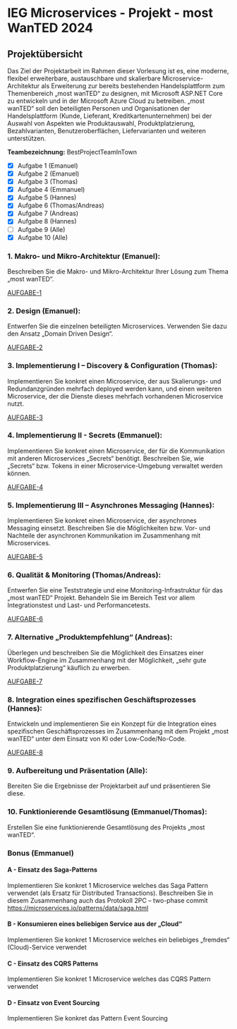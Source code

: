 # IEG Microservices - Projekt - most WanTED 2024

## Projektübersicht

Das Ziel der Projektarbeit im Rahmen dieser Vorlesung ist es, eine moderne, flexibel erweiterbare, austauschbare und skalierbare Microservice-Architektur als Erweiterung zur bereits bestehenden Handelsplattform zum Themenbereich „most wanTED“ zu designen, mit Microsoft ASP.NET Core zu entwickeln und in der Microsoft Azure Cloud zu betreiben. „most wanTED“ soll den beteiligten Personen und Organisationen der Handelsplattform (Kunde, Lieferant, Kreditkartenunternehmen) bei der Auswahl von Aspekten wie Produktauswahl, Produktplatzierung, Bezahlvarianten, Benutzeroberflächen, Liefervarianten und weiteren unterstützen.

**Teambezeichnung:** BestProjectTeamInTown

- [x] Aufgabe 1 (Emanuel)
- [x] Aufgabe 2 (Emanuel)
- [x] Aufgabe 3 (Thomas)
- [x] Aufgabe 4 (Emmanuel)
- [x] Aufgabe 5 (Hannes)
- [x] Aufgabe 6 (Thomas/Andreas)
- [x] Aufgabe 7 (Andreas)
- [x] Aufgabe 8 (Hannes)
- [ ] Aufgabe 9 (Alle)
- [x] Aufgabe 10 (Alle)

### 1. Makro- und Mikro-Architektur (Emanuel):
Beschreiben Sie die Makro- und Mikro-Architektur Ihrer Lösung zum Thema „most wanTED“.

[AUFGABE-1](Doku/Projekt/1.png)

### 2. Design (Emanuel):
Entwerfen Sie die einzelnen beteiligten Microservices. Verwenden Sie dazu den Ansatz „Domain Driven Design“.

[AUFGABE-2](Doku/Projekt/2.md)

### 3. Implementierung I – Discovery & Configuration (Thomas):
Implementieren Sie konkret einen Microservice, der aus Skalierungs- und Redundanzgründen mehrfach deployed werden kann, und einen weiteren Microservice, der die Dienste dieses mehrfach vorhandenen Microservice nutzt.

[AUFGABE-3](Doku/Projekt/3.md)

### 4. Implementierung II - Secrets (Emmanuel):
Implementieren Sie konkret einen Microservice, der für die Kommunikation mit anderen Microservices „Secrets“ benötigt. Beschreiben Sie, wie „Secrets“ bzw. Tokens in einer Microservice-Umgebung verwaltet werden können.

[AUFGABE-4](Doku/Projekt/4.md)

### 5. Implementierung III – Asynchrones Messaging (Hannes):
Implementieren Sie konkret einen Microservice, der asynchrones Messaging einsetzt. Beschreiben Sie die Möglichkeiten bzw. Vor- und Nachteile der asynchronen Kommunikation im Zusammenhang mit Microservices.

[AUFGABE-5](Doku/Projekt/5.md)

### 6. Qualität & Monitoring (Thomas/Andreas):
Entwerfen Sie eine Teststrategie und eine Monitoring-Infrastruktur für das „most wanTED“ Projekt. Behandeln Sie im Bereich Test vor allem Integrationstest und Last- und Performancetests.

[AUFGABE-6](Doku/Projekt/6.md)

### 7. Alternative „Produktempfehlung“ (Andreas):
Überlegen und beschreiben Sie die Möglichkeit des Einsatzes einer Workflow-Engine im Zusammenhang mit der Möglichkeit, „sehr gute Produktplatzierung“ käuflich zu erwerben.

[AUFGABE-7](Doku/Projekt/7.md)

### 8. Integration eines spezifischen Geschäftsprozesses (Hannes):
Entwickeln und implementieren Sie ein Konzept für die Integration eines spezifischen Geschäftsprozesses im Zusammenhang mit dem Projekt „most wanTED“ unter dem Einsatz von KI oder Low-Code/No-Code.

[AUFGABE-8](Doku/Projekt/8.md)

### 9. Aufbereitung und Präsentation (Alle):
Bereiten Sie die Ergebnisse der Projektarbeit auf und präsentieren Sie diese.

### 10. Funktionierende Gesamtlösung (Emmanuel/Thomas):
Erstellen Sie eine funktionierende Gesamtlösung des Projekts „most wanTED“.

### Bonus (Emmanuel)
#### A - Einsatz des Saga-Patterns
Implementieren Sie konkret 1 Microservice welches das Saga Pattern verwendet (als Ersatz für Distributed Transactions). Beschreiben Sie in diesem Zusammenhang auch das Protokoll 2PC – two-phase commit
https://microservices.io/patterns/data/saga.html

#### B - Konsumieren eines beliebigen Service aus der „Cloud“ 
Implementieren Sie konkret 1 Microservice welches ein beliebiges „fremdes“ (Cloud)-Service verwendet 

#### C -  Einsatz des CQRS Patterns
Implementieren Sie konkret 1 Microservice welches das CQRS Pattern verwendet 

#### D -  Einsatz von Event Sourcing 
Implementieren Sie konkret das Pattern Event Sourcing 
